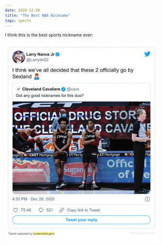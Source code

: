 ```yaml
---
date: 2020-12-30
title: "The Best NBA Nickname"
tags: sports
---
```


I think this is the best sports nickname ever:

![sexland](https://raw.githubusercontent.com/muneer78/muneer78.github.io/master/images/sexland.png)
 
